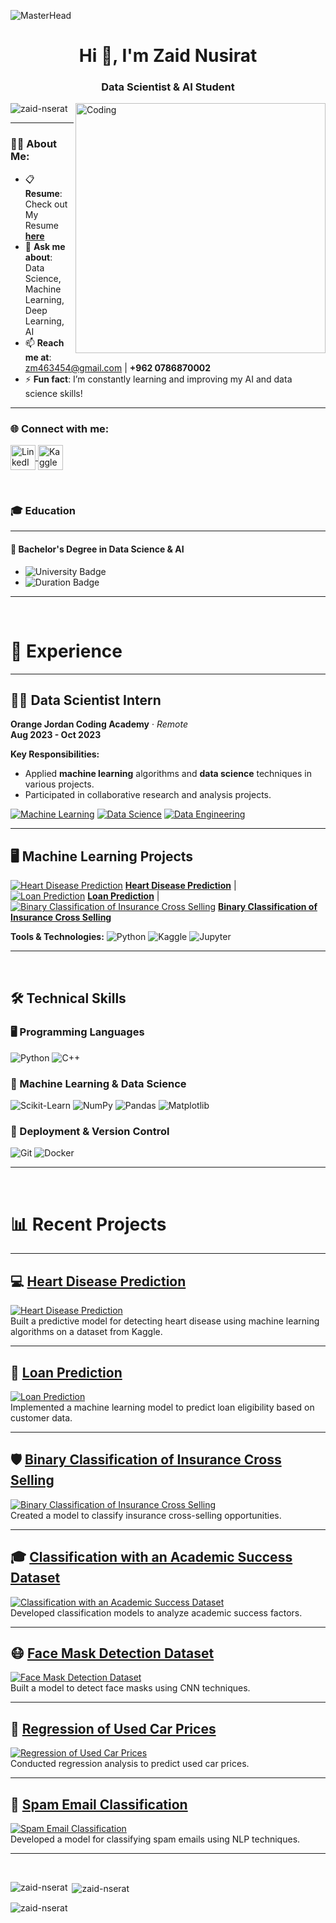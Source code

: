 ![MasterHead](https://i.redd.it/bpxxqqvps4h91.gif)
<h1 align="center">Hi 👋, I'm Zaid Nusirat</h1>
<h3 align="center">Data Scientist & AI Student</h3>

<img align="right" alt="Coding" width="400" src="https://i.pinimg.com/originals/ee/ed/e2/eeede229147eb053fe863ef1cc7faf0b.gif" />

<p align="left"> 
  <img src="https://komarev.com/ghpvc/?username=zaid-nserat&label=Profile%20views&color=0e75b6&style=flat" alt="zaid-nserat" /> 
</p>

---

### 👨‍💻 About Me:
- 📋 **Resume**: Check out My Resume [**here**](file:///C:/Users/lenovo/Downloads/blue%20professional%20modern%20CV%20resume%20(1).pdf)  
- 💬 **Ask me about**: Data Science, Machine Learning, Deep Learning, AI  
- 📫 **Reach me at**: [zm463454@gmail.com](mailto:zm463454@gmail.com) | **+962 0786870002**  
- ⚡ **Fun fact**: I’m constantly learning and improving my AI and data science skills!  

---

<h3 align="left">🌐 Connect with me:</h3>
<p align="left">
  <a href="https://linkedin.com/in/zaid-nserat-192a7a275" target="_blank">
    <img align="center" src="https://raw.githubusercontent.com/rahuldkjain/github-profile-readme-generator/master/src/images/icons/Social/linked-in-alt.svg" alt="LinkedIn - Zaid Nserat" height="40" width="40" />
  </a>
  <a href="https://kaggle.com/zaed2003" target="_blank">
    <img align="center" src="https://raw.githubusercontent.com/rahuldkjain/github-profile-readme-generator/master/src/images/icons/Social/kaggle.svg" alt="Kaggle - Zaid Nserat" height="40" width="40" />
  </a>
</p>

<br>

### 🎓 Education

---

#### 🏫 **Bachelor's Degree in Data Science & AI**

- ![University Badge](https://img.shields.io/badge/Hashemite_University-0055A4?style=flat&logo=university&logoColor=white)
- ![Duration Badge](https://img.shields.io/badge/Duration-2021%20–%202024-yellow)

---

<br>

# 💼 Experience

---

## 🧑‍💻 Data Scientist Intern  
**Orange Jordan Coding Academy** · *Remote*  
**Aug 2023 - Oct 2023**  

**Key Responsibilities:**
- Applied **machine learning** algorithms and **data science** techniques in various projects.
- Participated in collaborative research and analysis projects.

[![Machine Learning](https://img.shields.io/badge/Machine_Learning-FFD700?style=for-the-badge)](https://en.wikipedia.org/wiki/Machine_learning) [![Data Science](https://img.shields.io/badge/Data_Science-32CD32?style=for-the-badge)](https://en.wikipedia.org/wiki/Data_science) [![Data Engineering](https://img.shields.io/badge/Data_Engineering-1E90FF?style=for-the-badge)](https://en.wikipedia.org/wiki/Data_engineering)

---

## 🖥️ Machine Learning Projects  
[![Heart Disease Prediction](https://link_to_your_image.com/image1.png)](https://www.kaggle.com/code/zaed2003/eda-heart-disease-dataset) **[Heart Disease Prediction](https://www.kaggle.com/code/zaed2003/eda-heart-disease-dataset)** |  
[![Loan Prediction](https://link_to_your_image.com/image2.png)](https://www.kaggle.com/code/zaed2003/deep-dive-academic-excellence-via-eda-viz) **[Loan Prediction](https://www.kaggle.com/code/zaed2003/deep-dive-academic-excellence-via-eda-viz)** |  
[![Binary Classification of Insurance Cross Selling](https://link_to_your_image.com/image3.png)](https://www.kaggle.com/code/zaed2003/insurance-cross-selling-in-depth-eda-viz) **[Binary Classification of Insurance Cross Selling](https://www.kaggle.com/code/zaed2003/insurance-cross-selling-in-depth-eda-viz)**  

**Tools & Technologies:**
![Python](https://img.shields.io/badge/Python-3776AB?style=flat&logo=python&logoColor=white) ![Kaggle](https://img.shields.io/badge/Kaggle-20BEFF?style=flat&logo=kaggle&logoColor=white) ![Jupyter](https://img.shields.io/badge/Jupyter-F37626?style=flat&logo=jupyter&logoColor=white)

---

<br>

## 🛠️ Technical Skills

### 🖥️ Programming Languages
![Python](https://img.shields.io/badge/Python-3776AB?style=flat&logo=python&logoColor=white)
![C++](https://img.shields.io/badge/C++-00599C?style=flat&logo=cplusplus&logoColor=white)

### 🤖 Machine Learning & Data Science
![Scikit-Learn](https://img.shields.io/badge/Scikit--Learn-F7931E?style=flat&logo=scikit-learn&logoColor=white)
![NumPy](https://img.shields.io/badge/NumPy-013243?style=flat&logo=numpy&logoColor=white)
![Pandas](https://img.shields.io/badge/Pandas-150458?style=flat&logo=pandas&logoColor=white)
![Matplotlib](https://img.shields.io/badge/Matplotlib-315796?style=flat&logo=matplotlib&logoColor=white)

### 🚀 Deployment & Version Control
![Git](https://img.shields.io/badge/Git-F05032?style=flat&logo=git&logoColor=white)
![Docker](https://img.shields.io/badge/Docker-2496ED?style=flat&logo=docker&logoColor=white)

---

<br>

# 📊 Recent Projects

---

## 💻 [Heart Disease Prediction](https://www.kaggle.com/code/zaed2003/eda-heart-disease-dataset)  
[![Heart Disease Prediction](https://link_to_your_image.com/image1.png)](https://www.kaggle.com/code/zaed2003/eda-heart-disease-dataset)  
Built a predictive model for detecting heart disease using machine learning algorithms on a dataset from Kaggle.

---

## 🏦 [Loan Prediction](https://www.kaggle.com/code/zaed2003/deep-dive-academic-excellence-via-eda-viz)  
[![Loan Prediction](https://link_to_your_image.com/image2.png)](https://www.kaggle.com/code/zaed2003/deep-dive-academic-excellence-via-eda-viz)  
Implemented a machine learning model to predict loan eligibility based on customer data.

---

## 🛡️ [Binary Classification of Insurance Cross Selling](https://www.kaggle.com/code/zaed2003/insurance-cross-selling-in-depth-eda-viz)  
[![Binary Classification of Insurance Cross Selling](https://link_to_your_image.com/image3.png)](https://www.kaggle.com/code/zaed2003/insurance-cross-selling-in-depth-eda-viz)  
Created a model to classify insurance cross-selling opportunities.

---

## 🎓 [Classification with an Academic Success Dataset](https://www.kaggle.com/code/zaed2003/deep-dive-academic-excellence-via-eda-viz)  
[![Classification with an Academic Success Dataset](https://link_to_your_image.com/image4.png)](https://www.kaggle.com/code/zaed2003/deep-dive-academic-excellence-via-eda-viz)  
Developed classification models to analyze academic success factors.

---

## 😷 [Face Mask Detection Dataset](https://www.kaggle.com/code/zaed2003/face-mask-detection-using-cnn)  
[![Face Mask Detection Dataset](https://link_to_your_image.com/image5.png)](https://www.kaggle.com/code/zaed2003/face-mask-detection-using-cnn)  
Built a model to detect face masks using CNN techniques.

---

## 🚗 [Regression of Used Car Prices](https://www.kaggle.com/code/zaed2003/car-price-prediction-eda-and-visualization-insight)  
[![Regression of Used Car Prices](https://link_to_your_image.com/image6.png)](https://www.kaggle.com/code/zaed2003/car-price-prediction-eda-and-visualization-insight)  
Conducted regression analysis to predict used car prices.

---

## 📧 [Spam Email Classification](https://github.com/zaed-nusirat0/Email-Spam-Classification-NLP)  
[![Spam Email Classification](https://link_to_your_image.com/image7.png)](https://github.com/zaed-nusirat0/Email-Spam-Classification-NLP)  
Developed a model for classifying spam emails using NLP techniques.

---

<br>

<p><img align="left" src="https://github-readme-stats.vercel.app/api/top-langs?username=zaid-nserat&show_icons=true&locale=en&layout=compact" alt="zaid-nserat" /></p>

<p>&nbsp;<img align="center" src="https://github-readme-stats.vercel.app/api?username=zaid-nserat&show_icons=true&locale=en" alt="zaid-nserat" /></p>

<p><img align="center" src="https://github-readme-streak-stats.herokuapp.com/?user=zaid-nserat&" alt="zaid-nserat" /></p>
